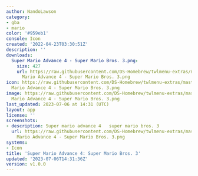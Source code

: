 ```yaml
---
author: NandoLawson
category:
- gba
- mario
color: '#959eb1'
console: Icon
created: '2022-04-23T03:30:51Z'
description: ''
downloads:
  Super Mario Advance 4 - Super Mario Bros. 3.png:
    size: 427
    url: https://raw.githubusercontent.com/DS-Homebrew/twlmenu-extras/master/_nds/TWiLightMenu/icons/Super
      Mario Advance 4 - Super Mario Bros. 3.png
icon: https://raw.githubusercontent.com/DS-Homebrew/twlmenu-extras/master/_nds/TWiLightMenu/icons/Super
  Mario Advance 4 - Super Mario Bros. 3.png
image: https://raw.githubusercontent.com/DS-Homebrew/twlmenu-extras/master/_nds/TWiLightMenu/icons/Super
  Mario Advance 4 - Super Mario Bros. 3.png
last_updated: 2023-07-06 at 14:31 (UTC)
layout: app
license: ''
screenshots:
- description: Super mario advance 4   super mario bros. 3
  url: https://raw.githubusercontent.com/DS-Homebrew/twlmenu-extras/master/_nds/TWiLightMenu/icons/Super
    Mario Advance 4 - Super Mario Bros. 3.png
systems:
- Icon
title: 'Super Mario Advance 4: Super Mario Bros. 3'
updated: '2023-07-06T14:31:36Z'
version: v1.0.0
---
```

